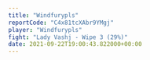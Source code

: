 ```yaml
---
title: "Windfurypls"
reportCode: "C4x81tcXAbr9YMgj"
player: "Windfurypls"
fight: "Lady Vashj - Wipe 3 (29%)"
date: 2021-09-22T19:00:43.822000+00:00
---
```

